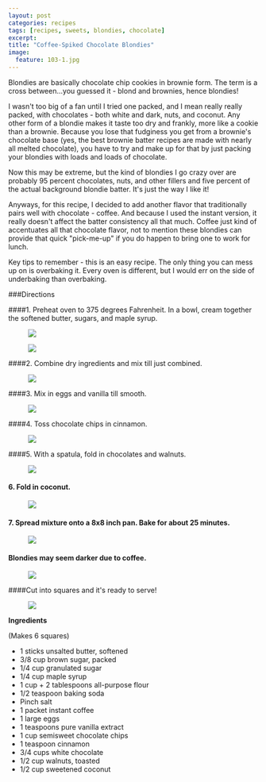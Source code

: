 ```yaml
---
layout: post
categories: recipes
tags: [recipes, sweets, blondies, chocolate]
excerpt: 
title: "Coffee-Spiked Chocolate Blondies"
image:
  feature: 103-1.jpg
---
```


Blondies are basically chocolate chip cookies in brownie form. The term is a cross between...you guessed it - blond and brownies, hence blondies!  

I wasn't too big of a fan until I tried one packed, and I mean really really packed, with chocolates - both white and dark, nuts, and coconut.  Any other form of a blondie makes it taste too dry and frankly, more like a cookie than a brownie.  Because you lose that fudginess you get from a brownie's chocolate base (yes, the best brownie batter recipes are made with nearly all melted chocolate), you have to try and make up for that by just packing your blondies with loads and loads of chocolate.  

Now this may be extreme, but the kind of blondies I go crazy over are probably 95 percent chocolates, nuts, and other fillers and five percent of the actual background blondie batter.  It's just the way I like it!  

Anyways, for this recipe, I decided to add another flavor that traditionally pairs well with chocolate - coffee.  And because I used the instant version, it really doesn't affect the batter consistency all that much.  Coffee just kind of accentuates all that chocolate flavor, not to mention these blondies can provide that quick "pick-me-up" if you do happen to bring one to work for lunch.

Key tips to remember - this is an easy recipe.  The only thing you can mess up on is overbaking it.  Every oven is different, but I would err on the side of underbaking than overbaking.


###Directions

####1. Preheat oven to 375 degrees Fahrenheit.  In a bowl, cream together the softened butter, sugars, and maple syrup.
<figure> <img src='/images/103-2.jpg'> </figure>

<figure> <img src='/images/103-3.jpg'> </figure>

####2. Combine dry ingredients and mix till just combined.
<figure> <img src='/images/103-4.jpg'> </figure>

####3. Mix in eggs and vanilla till smooth.

<figure> <img src='/images/103-5.jpg'> </figure>

####4. Toss chocolate chips in cinnamon.
<figure> <img src='/images/103-6.jpg'> </figure>

####5. With a spatula, fold in chocolates and walnuts.
<figure> <img src='/images/103-7.jpg'> </figure>

#### 6. Fold in coconut.

<figure> <img src='/images/103-8.jpg'> </figure>

#### 7. Spread mixture onto a 8x8 inch pan.  Bake for about 25 minutes.
<figure> <img src='/images/103-9.jpg'> </figure>

#### Blondies may seem darker due to coffee.
<figure> <img src='/images/103-10.jpg'> </figure>

####Cut into squares and it's ready to serve!
<figure> <img src='/images/103-11.jpg'> </figure>






<section class='recipe'>
<p><strong>Ingredients</strong></p>

<p>(Makes 6 squares)</p>

<ul><li>1 sticks unsalted butter, softened</li><li>3/8 cup brown sugar, packed</li><li>1/4 cup granulated sugar</li><li>1/4 cup maple syrup</li><li>1 cup + 2 tablespoons all-purpose flour</li><li>1/2 teaspoon baking soda</li><li>Pinch salt</li><li>1 packet instant coffee</li><li>1 large eggs</li><li>1 teaspoons pure vanilla extract</li><li>1 cup semisweet chocolate chips</li><li>1 teaspoon cinnamon</li><li>3/4 cups white chocolate</li><li>1/2 cup walnuts, toasted</li><li>1/2 cup sweetened coconut</li></ul></section>